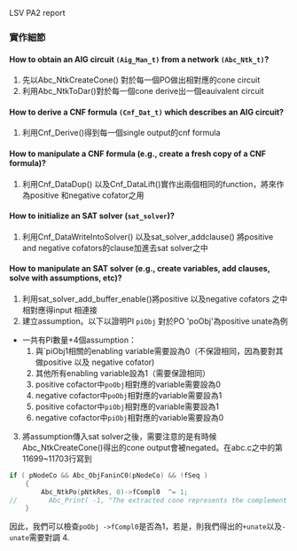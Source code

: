 LSV PA2 report

### 實作細節
#### How to obtain an AIG circuit `(Aig_Man_t)` from a network `(Abc_Ntk_t)`?
1. 先以Abc_NtkCreateCone() 對於每一個PO做出相對應的cone circuit
2. 利用Abc_NtkToDar()對於每一個cone derive出一個eauivalent circuit
#### How to derive a CNF formula `(Cnf_Dat_t)` which describes an AIG circuit?
1. 利用Cnf_Derive()得到每一個single output的cnf formula
#### How to manipulate a CNF formula (e.g., create a fresh copy of a CNF formula)?
1. 利用Cnf_DataDup() 以及Cnf_DataLift()實作出兩個相同的function，將來作為positive 和negative cofator之用
#### How to initialize an SAT solver (`sat_solver`)?
1. 利用Cnf_DataWriteIntoSolver() 以及sat_solver_addclause() 將positive and negative cofators的clause加進去sat solver之中
#### How to manipulate an SAT solver (e.g., create variables, add clauses, solve with assumptions, etc)?
1. 利用sat_solver_add_buffer_enable()將positive 以及negative cofators 之中相對應得input 相連接
2. 建立assumption。以下以證明PI `piObj` 對於PO 'poObj'為positive unate為例
- 一共有PI數量+4個assumption：
    1. 與`piObj1相關的enabling variable需要設為0（不保證相同，因為要對其做positive 以及 negative cofator)
    2. 其他所有enabling variable設為1（需要保證相同）
    3. positive cofactor中`poObj`相對應的variable需要設為0
    4. negative cofactor中`poObj`相對應的variable需要設為1
    5. positive cofactor中`piObj`相對應的variable需要設為1
    6. negative cofactor中`piObj`相對應的variable需要設為0
3. 將assumption傳入sat solver之後，需要注意的是有時候Abc_NtkCreateCone()得出的cone output會被negated。在abc.c之中的第11699~11703行寫到
```C
if ( pNodeCo && Abc_ObjFaninC0(pNodeCo) && !fSeq )
    {
        Abc_NtkPo(pNtkRes, 0)->fCompl0  ^= 1;
//        Abc_Print( -1, "The extracted cone represents the complement function of the CO.\n" );
    }
```
因此，我們可以檢查`poObj ->fCompl0`是否為1，若是，則我們得出的`+unate`以及`-unate`需要對調
4. 

